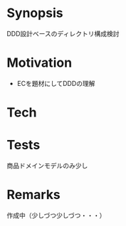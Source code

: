 # Synopsis
DDD設計ベースのディレクトリ構成検討

# Motivation
* ECを題材にしてDDDの理解

# Tech

# Tests
商品ドメインモデルのみ少し

# Remarks
作成中（少しづつ少しづつ・・・）
